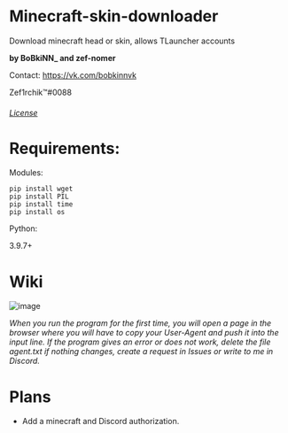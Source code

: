 # Minecraft-skin-downloader
Download minecraft head or skin, allows TLauncher accounts

**by BoBkiNN_ and zef-nomer**

Contact:
https://vk.com/bobkinnvk

Zef1rchik™#0088

###### [License](https://github.com/zef-nomer/minecraft-tools/blob/main/LICENSE)

# Requirements:

Modules:
```
pip install wget
pip install PIL
pip install time
pip install os
```

Python:

3.9.7+
# Wiki
![image](https://user-images.githubusercontent.com/80211406/147749210-1950d54c-4343-4690-b22d-c2d2c27858f6.png)

*When you run the program for the first time, you will open a page in the browser where you will have to copy your User-Agent and push it into the input line.
If the program gives an error or does not work, delete the file agent.txt if nothing changes, create a request in Issues or write to me in Discord.*

# Plans

- Add a minecraft and Discord authorization.
